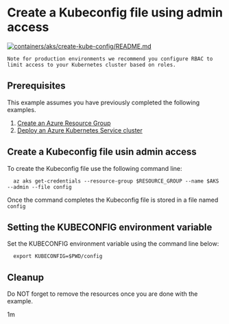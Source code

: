
# Create a Kubeconfig file using admin access

[![containers/aks/create-kube-config/README.md](https://github.com/Azure-Samples/java-on-azure-examples/actions/workflows/containers_aks_create-kube-config_README_md.yml/badge.svg)](https://github.com/Azure-Samples/java-on-azure-examples/actions/workflows/containers_aks_create-kube-config_README_md.yml)

```text
Note for production environments we recommend you configure RBAC to
limit access to your Kubernetes cluster based on roles.
```

## Prerequisites

This example assumes you have previously completed the following examples.

1. [Create an Azure Resource Group](../../../general/group/create/README.md)
1. [Deploy an Azure Kubernetes Service cluster](../create/README.md)

## Create a Kubeconfig file usin admin access

<!-- workflow.include(../create/README.md) -->
<!-- workflow.run()

cd containers/aks/create-kube-config

  -->

To create the Kubeconfig file use the following command line:

```shell
  az aks get-credentials --resource-group $RESOURCE_GROUP --name $AKS --admin --file config
````

Once the command completes the Kubeconfig file is stored in a file named `config`

## Setting the KUBECONFIG environment variable

Set the KUBECONFIG environment variable using the command line below:

```shell
  export KUBECONFIG=$PWD/config
```

<!-- workflow.run()

cd ../../..

  -->

## Cleanup

<!-- workflow.directOnly()

  az group delete --name $RESOURCE_GROUP --yes || true

  -->

Do NOT forget to remove the resources once you are done with the example.

1m
